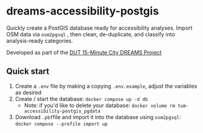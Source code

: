 # dreams-accessibility-postgis
Quickly create a PostGIS database ready for accessibility analyses. Import OSM data via `osm2pgsql` , then clean, de-duplicate, and classify into analysis-ready categories.

Developed as part of the [DUT 15-Minute City DREAMS Project](https://www.dreams15mc.eu/)

## Quick start

1. Create a `.env` file by making a copying `.env.example`, adjust the variables as desired
2. Create / start the database: `docker compose up -d db`
    - Note: if you'd like to delete your database: `docker volume rm tum-accessibility-postgis_pgdata`
3. Download `.pbf`file and import it into the database using `osm2pgsql`: `docker compose --profile import up`



